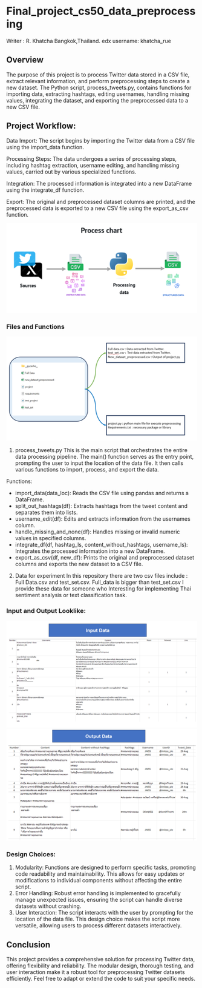 # Final_project_cs50_data_preprocessing
Writer : R. Khatcha Bangkok,Thailand.
edx username: khatcha_rue

## Overview
The purpose of this project is to process Twitter data stored in a CSV file, extract relevant information, and perform preprocessing steps to create a new dataset. The Python script, process_tweets.py, contains functions for importing data, extracting hashtags, editing usernames, handling missing values, integrating the dataset, and exporting the preprocessed data to a new CSV file.

## Project Workflow:
Data Import: The script begins by importing the Twitter data from a CSV file using the import_data function.

Processing Steps: The data undergoes a series of processing steps, including hashtag extraction, username editing, and handling missing values, carried out by various specialized functions.

Integration: The processed information is integrated into a new DataFrame using the integrate_df function.

Export: The original and preprocessed dataset columns are printed, and the preprocessed data is exported to a new CSV file using the export_as_csv function.

![Alt Text](https://github.com/Fairpart/Final_project_cs50_data_preprocessing/raw/main/image/flow_chart.png)

### Files and Functions
![Alt Text](https://github.com/Fairpart/Final_project_cs50_data_preprocessing/blob/main/image/files_tree.png)
1. process_tweets.py
This is the main script that orchestrates the entire data processing pipeline. The main() function serves as the entry point, prompting the user to input the location of the data file. It then calls various functions to import, process, and export the data.

Functions:
  - import_data(data_loc): Reads the CSV file using pandas and returns a DataFrame.
  - split_out_hashtags(df): Extracts hashtags from the tweet content and separates them into lists.
  - username_edit(df): Edits and extracts information from the usernames column.
  - handle_missing_and_none(df): Handles missing or invalid numeric values in specified columns.
  - integrate_df(df, hashtag_ls, content_without_hashtags, username_ls): Integrates the processed information into a new DataFrame.
  - export_as_csv(df, new_df): Prints the original and preprocessed dataset columns and exports the new dataset to a CSV file.

2. Data for experiment
In this repository there are two csv files include : Full Data.csv and test_set.csv. Full_data is bigger than test_set.csv I provide these data for someone who Interesting for implementing Thai sentiment analysis or text classification task.

### Input and Output Looklike:
![Alt Text](https://github.com/Fairpart/Final_project_cs50_data_preprocessing/blob/main/image/Input_data.png)
![Alt Text](https://github.com/Fairpart/Final_project_cs50_data_preprocessing/blob/main/image/Output_data.png)

### Design Choices:
  1. Modularity: Functions are designed to perform specific tasks, promoting code readability and maintainability. This allows for easy updates or modifications to individual components without affecting the entire script.
  2. Error Handling: Robust error handling is implemented to gracefully manage unexpected issues, ensuring the script can handle diverse datasets without crashing.
  3. User Interaction: The script interacts with the user by prompting for the location of the data file. This design choice makes the script more versatile, allowing users to process different datasets interactively.

## Conclusion
This project provides a comprehensive solution for processing Twitter data, offering flexibility and reliability. The modular design, thorough testing, and user interaction make it a robust tool for preprocessing Twitter datasets efficiently. Feel free to adapt or extend the code to suit your specific needs.

